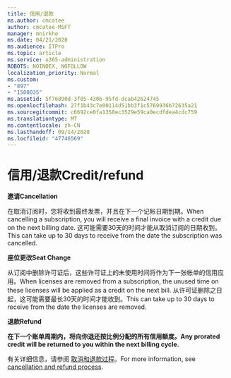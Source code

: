 ```yaml
---
title: 信用/退款
ms.author: cmcatee
author: cmcatee-MSFT
manager: mnirkhe
ms.date: 04/21/2020
ms.audience: ITPro
ms.topic: article
ms.service: o365-administration
ROBOTS: NOINDEX, NOFOLLOW
localization_priority: Normal
ms.custom:
- "897"
- "1500035"
ms.assetid: 5f76890d-3f85-430b-95fd-dcab42624745
ms.openlocfilehash: 27f1b43c7e00114d51bb3f1c5769936b72635a21
ms.sourcegitcommit: c6692ce0fa1358ec3529e59ca0ecdfdea4cdc759
ms.translationtype: MT
ms.contentlocale: zh-CN
ms.lasthandoff: 09/14/2020
ms.locfileid: "47746569"
---
```

# <a name="creditrefund"></a><span data-ttu-id="6a256-102">信用/退款</span><span class="sxs-lookup"><span data-stu-id="6a256-102">Credit/refund</span></span>

<span data-ttu-id="6a256-103">**邀请**</span><span class="sxs-lookup"><span data-stu-id="6a256-103">**Cancellation**</span></span>
  
<span data-ttu-id="6a256-104">在取消订阅时，您将收到最终发票，并且在下一个记帐日期到期。</span><span class="sxs-lookup"><span data-stu-id="6a256-104">When cancelling a subscription, you will receive a final invoice with a credit due on the next billing date.</span></span> <span data-ttu-id="6a256-105">这可能需要30天的时间才能从取消订阅的日期收到。</span><span class="sxs-lookup"><span data-stu-id="6a256-105">This can take up to 30 days to receive from the date the subscription was cancelled.</span></span>
  
<span data-ttu-id="6a256-106">**座位更改**</span><span class="sxs-lookup"><span data-stu-id="6a256-106">**Seat Change**</span></span>
  
<span data-ttu-id="6a256-107">从订阅中删除许可证后，这些许可证上的未使用时间将作为下一张帐单的信用应用。</span><span class="sxs-lookup"><span data-stu-id="6a256-107">When licenses are removed from a subscription, the unused time on these licenses will be applied as a credit on the next bill.</span></span> <span data-ttu-id="6a256-108">从许可证删除之日起，这可能需要最长30天的时间才能收到。</span><span class="sxs-lookup"><span data-stu-id="6a256-108">This can take up to 30 days to receive from the date the licenses are removed.</span></span>

<span data-ttu-id="6a256-109">**退款**</span><span class="sxs-lookup"><span data-stu-id="6a256-109">**Refund**</span></span>

<span data-ttu-id="6a256-110">**在下一个账单周期内，将向你退还按比例分配的所有信用额度。**</span><span class="sxs-lookup"><span data-stu-id="6a256-110">**Any prorated credit will be returned to you within the next billing cycle.**</span></span>

<span data-ttu-id="6a256-111">有关详细信息，请参阅 [取消和退款过程](https://docs.microsoft.com/microsoft-365/commerce/subscriptions/cancel-your-subscription?view=o365-worldwide)。</span><span class="sxs-lookup"><span data-stu-id="6a256-111">For more information, see [cancellation and refund process](https://docs.microsoft.com/microsoft-365/commerce/subscriptions/cancel-your-subscription?view=o365-worldwide).</span></span> 
